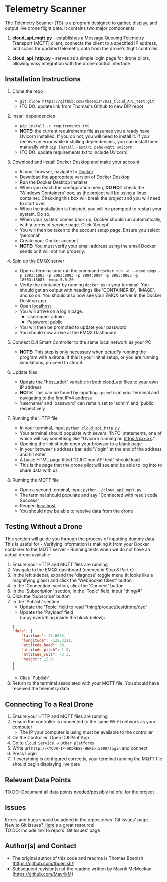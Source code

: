 # Telemetry Scanner

The Telemetry Scanner (TS) is a program designed to gather, display, and output live drone flight data. It contains two major components:

1. **cloud_api_mqtt.py** - establishes a Message Queuing Telemetry Transport (MQTT) client, connects the client to a specified IP address, and scans for updated telemetry data from the drone's flight controller.

2. **cloud_api_http.py** - serves as a simple login page for drone pilots, allowing easy integration with the drone control interface

## Installation Instructions

1. Clone the repo
    - `git clone https://github.com/tboenish/DJI_Cloud_API_test.git` 
    - (TO DO: update link from Thomas's Github to new DIP repo)

2. Install dependencies
    - `pip install -r requirements.txt`
    - **NOTE:** the current requirements file assumes you already have Uvicorn installed. If you do not, you will need to install it. If you receive an error while installing dependencies, you can install them manually with `pip install FastAPI paho-mqtt uvicorn`
    - (TO DO: update requirements.txt to include Uvicorn)

3. Download and install Docker Desktop and make your account
    - In your browser, navigate to [Docker](https://www.docker.com/get-started/)
    - Download the appropriate version of Docker Desktop
    - Run the Docker Desktop Installer
    - When you reach the configuration menu, **DO NOT** check the 'Windows Containers' box, as the project will be using a linux container. Checking this box will break the project and you will need to start over.
    - When the installation is finished, you will be prompted to restart your system. Do so.
    - When your system comes back up, Docker should run automatically, with a terms of service page. Click 'Accept'
    - You will then be taken to the account setup page. Ensure you select 'personal'
    - Create your Docker account
    - **NOTE:** You must verify your email address using the email Docker sends or it will not run properly. 

4. Spin up the EMQX server
    - Open a terminal and run the command `docker run -d --name emqx -p 1883:1883 -p 8083:8083 -p 8084:8084 -p 8883:8883 -p 18083:18083  emqx:5.0.20`
    - Verify the container by running `docker ps` in your terminal. You should get an output with headings like 'CONTAINER ID', 'IMAGE', and so on. You should also now see your EMQX server in the Docker Desktop app.
    - Open [localhost](http://localhost:18083/)
    - You will arrive on a login page.
        - Username: admin
        - Password: public
    - You will then be prompted to update your password
    - You should now arrive at the EMQX Dashboard
    
5. Connect DJI Smart Controller to the same local network as your PC
    - **NOTE:** This step is only necessary when *actually* running the program with a drone. If this is your initial setup, or you are running simulations, proceed to step 6.

6. Update files
    - Update the "host_addr" variable in both cloud_api files to your own IP address
    - **NOTE:** This can be found by inputting `ipconfig` in your terminal and navigating to the first IPv4 address
    - 'username' and 'password' can remain set to 'admin' and 'public' respectively

7. Running the HTTP file
    - In your terminal, input `python cloud_api_http.py`
    - Your terminal should populate with several 'INFO' statements, one of which will say something like "Uvicorn running on https://xxx.xx."
    - Opening the link should open your browser to a blank page
    - In your browser's address bar, add "/login" at the end of the address and hit enter
    - A basic HTML page titled "DJI Cloud API test" should load
    - This is the page that the drone pilot will see and be able to log into to share data with us

8. Running the MQTT file
    - Open a second terminal, input `python ./cloud_api_mqtt.py`
    - The terminal should populate and say "Connected with result code Success"
    - Reopen [localhost](http://localhost:18083/)
    - You should now be able to receive data from the drone

## Testing Without a Drone

This section will guide you through the process of inputting dummy data. This is useful for
    - Verifying information is making it from your Docker container to the MQTT server
    - Running tests when we do not have an actual drone available

1. Ensure your HTTP and MQTT files are running
2. Navigate to the EMQX dashboard (opened in Step 8 Part c)
3. In the left sidebar, expand the 'diagnose' toggle menu (it looks like a magnifying glass) and click the 'WebSocket Client' button
4. In the 'Connection' section, click the 'Connect' button
5. In the 'Subscription' section, in the 'Topic' field, input "thing/#"
6. Click the 'Subscribe' button
7. In the 'Publish' section
    - Update the 'Topic' field to read "thing/product/testdrone/osd"
    - Update the 'Payload' field  
    (copy everything inside the block below):
    ```json
    {
    "data": {
        "latitude": 47.6062,
        "longitude": -122.3321,
        "attitude_head": 90,
        "attitude_pitch": 1.5,
        "attitude_roll": -2.3,
        "height": 15.0
    }
    }
    ```
    - Click 'Publish'
8. Return to the terminal associated with your MQTT file. You should have received the telemetry data

## Connecting To a Real Drone

1. Ensure your HTTP and MQTT files are running
2. Ensure the controller is connected to the same Wi-Fi network as your computer
    - The IP your computer is using must be available to the controller
3. On the Controller, Open DJI Pilot App
4. Go to `Cloud Service` -> `Other platforms`
5. Write url `http://<YOUR-IP-ADDRESS-HERE>:5000/login` and connect
6. Press Login
7. If everything is configured correctly, your terminal running the MQTT file should begin displaying live data

## Relevant Data Points
TO DO: Document all data points needed/possibly helpful for the project

## Issues
Errors and bugs should be added in the repositories 'Git Issues' page.  
New to Git Issues? [Here](https://github.com/codeforamerica/howto/blob/master/Good-GitHub-Issues.md)'s a great resource!  
TO DO: Include link to repo's 'Git Issues' page 

## Author(s) and Contact
- The original author of this code and readme is Thomas Boenish (https://github.com/tboenish/)
- Subsequent revision(s) of the readme written by Mavrik McMeekan (https://github.com/MavrikM)
